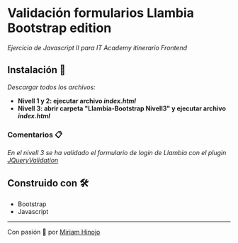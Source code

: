 # Validación formularios Llambia Bootstrap edition

_Ejercicio de Javascript II para IT Academy itinerario Frontend_

## Instalación 🔧

_Descargar todos los archivos:_
* **Nivell 1 y 2: ejecutar archivo _index.html_**
* **Nivell 3: abrir carpeta "Llambia-Bootstrap Nivell3" y ejecutar archivo _index.html_**

### Comentarios 📋

_En el nivell 3 se ha validado el formulario de login de Llambia con el plugin [JQueryValidation](https://jqueryvalidation.org/)_

## Construido con 🛠️

* Bootstrap
* Javascript

---

Con pasión 🚀 por [Miriam Hinojo](https://github.com/stilografica/)

